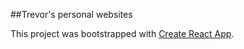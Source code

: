 ##Trevor's personal websites

This project was bootstrapped with [Create React App](https://github.com/facebookincubator/create-react-app).
